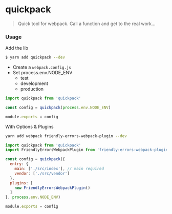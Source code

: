 # quickpack

> Quick tool for webpack. Call a function and get to the real work...

### Usage

Add the lib

```sh
$ yarn add quickpack --dev
```

- Create a `webpack.config.js`
- Set process.env.NODE_ENV
  - test  
  - development
  - production

```js
import quickpack from 'quickpack'

const config = quickpack(process.env.NODE_ENV)

module.exports = config
```

With Options & Plugins

```sh
yarn add webpack friendly-errors-webpack-plugin --dev
```

```js
import quickpack from 'quickpack'
import FriendlyErrorsWebpackPlugin from 'friendly-errors-webpack-plugin'

const config = quickpack({
  entry: {
    main: ['./src/index'], // main required
    vendor: ['./src/vendor']
  },
  plugins: [
    new FriendlyErrorsWebpackPlugin()
  ]
}, process.env.NODE_ENV)

module.exports = config
```



